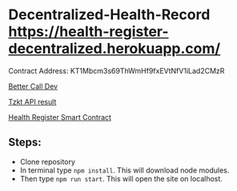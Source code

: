 # Decentralized-Health-Record https://health-register-decentralized.herokuapp.com/

Contract Address: KT1Mbcm3s69ThWmHf9fxEVtNfV1iLad2CMzR

[Better Call Dev](https://better-call.dev/jakartanet/KT1Mbcm3s69ThWmHf9fxEVtNfV1iLad2CMzR/storage)

[Tzkt API result](https://api.jakartanet.tzkt.io/v1/contracts/KT1Mbcm3s69ThWmHf9fxEVtNfV1iLad2CMzR/storage)

[Health Register Smart Contract](https://smartpy.io/ide?code=eJy1VVGLm0AQfg_kPyzxIUqD9HL3dBDocVBK6dNd345j2dNJXKqr7KylofS_d3ZXjVpFmlIDiZn5Zuebb8ZRFlWpDcNCaFOdmUCG1Xq1XiW5QGSfQOQme4KTRAM6xCp@LJXRIjHR_XrF6ErhyDiXShrOQ4T82DrsFTA0pRYnuJgsJLbw8GKzl4ak1Ck7UPq4EFWY0@3PXztmvsHZW78@pKkGRLJ9F3kNjfULUQtN8@fJnRKmwrTuZ6OlOu2a87mBH2bgiaJod2ES@Vv_HbAPhAOq98yrUirTmm3NErluZIG0K9x@LGYy0IbpTsqRVBQgj14dYi9izzdOSG4hFVrpEVQKOmKHA_socoT7oYLj2Jcu5NVXnFulXl6jQX@I5_CooGmHqbXyeRaLEmnKfU5X1o5x2wD66Ynu1elVi2C4OVcQNuBeS2ZwvdNG8NF4TYsQVzVmVkc9GJIm_XA@BswHCYK_6NQfqv4LOyIzSW25l1cNxv@iu17ZMbITY4CyKlHAYVOQcBty2mFy5lY6TEAJLUvP07p4awq7tgQuhokkKWtl0BtFLhPohTXecOMcm6bWJNMSp1DO0aLeyrcpDJk3HYnMbcr28Sb4aHVGo4LeHUYhl2rmMXG3PqJY1yr0zaBkrqjFFLPhrtrrw0mI5eDekuDNtGxvbkzGPtcK2P79fr8dbgwHYA9YSXrKt9cxnky6X0i6n0t6fZ23Cylv51K6xu4YvfAkvRzdOr6Swt2i1I9lfcrY81nX1Zzc69VvWZyJTA--)

## Steps:
- Clone repository
- In terminal type ```npm install```. This will download node modules.
- Then type ```npm run start```. This will open the site on localhost.
